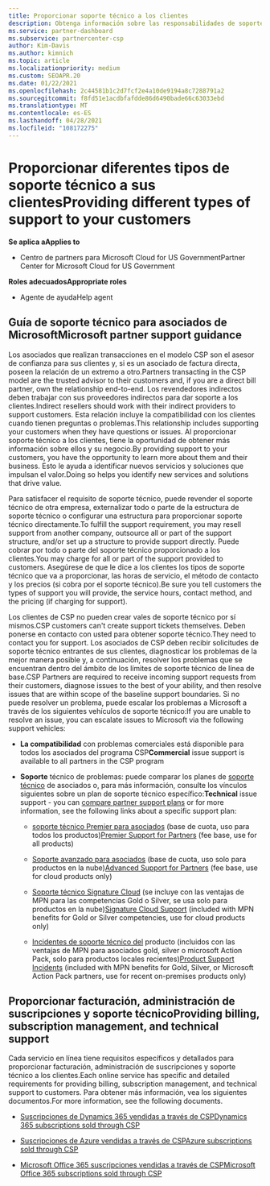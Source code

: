 ```yaml
---
title: Proporcionar soporte técnico a los clientes
description: Obtenga información sobre las responsabilidades de soporte al cliente para los asociados en el programa CSP. Abarca la compatibilidad con la facturación, la administración de suscripciones y los problemas técnicos.
ms.service: partner-dashboard
ms.subservice: partnercenter-csp
author: Kim-Davis
ms.author: kimnich
ms.topic: article
ms.localizationpriority: medium
ms.custom: SEOAPR.20
ms.date: 01/22/2021
ms.openlocfilehash: 2c44581b1c2d7fcf2e4a10de9194a8c7288791a2
ms.sourcegitcommit: f8fd51e1acdbfafdde86d6490bade66c63033ebd
ms.translationtype: MT
ms.contentlocale: es-ES
ms.lasthandoff: 04/28/2021
ms.locfileid: "108172275"
---
```

# <a name="providing-different-types-of-support-to-your-customers"></a><span data-ttu-id="24b67-104">Proporcionar diferentes tipos de soporte técnico a sus clientes</span><span class="sxs-lookup"><span data-stu-id="24b67-104">Providing different types of support to your customers</span></span>

<span data-ttu-id="24b67-105">**Se aplica a**</span><span class="sxs-lookup"><span data-stu-id="24b67-105">**Applies to**</span></span>

-  <span data-ttu-id="24b67-106">Centro de partners para Microsoft Cloud for US Government</span><span class="sxs-lookup"><span data-stu-id="24b67-106">Partner Center for Microsoft Cloud for US Government</span></span>

<span data-ttu-id="24b67-107">**Roles adecuados**</span><span class="sxs-lookup"><span data-stu-id="24b67-107">**Appropriate roles**</span></span>

- <span data-ttu-id="24b67-108">Agente de ayuda</span><span class="sxs-lookup"><span data-stu-id="24b67-108">Help agent</span></span>

## <a name="microsoft-partner-support-guidance"></a><span data-ttu-id="24b67-109">Guía de soporte técnico para asociados de Microsoft</span><span class="sxs-lookup"><span data-stu-id="24b67-109">Microsoft partner support guidance</span></span>

<span data-ttu-id="24b67-110">Los asociados que realizan transacciones en el modelo CSP son el asesor de confianza para sus clientes y, si es un asociado de factura directa, poseen la relación de un extremo a otro.</span><span class="sxs-lookup"><span data-stu-id="24b67-110">Partners transacting in the CSP model are the trusted advisor to their customers and, if you are a direct bill partner, own the relationship end-to-end.</span></span> <span data-ttu-id="24b67-111">Los revendedores indirectos deben trabajar con sus proveedores indirectos para dar soporte a los clientes.</span><span class="sxs-lookup"><span data-stu-id="24b67-111">Indirect resellers should work with their indirect providers to support customers.</span></span> <span data-ttu-id="24b67-112">Esta relación incluye la compatibilidad con los clientes cuando tienen preguntas o problemas.</span><span class="sxs-lookup"><span data-stu-id="24b67-112">This relationship includes supporting your customers when they have questions or issues.</span></span> <span data-ttu-id="24b67-113">Al proporcionar soporte técnico a los clientes, tiene la oportunidad de obtener más información sobre ellos y su negocio.</span><span class="sxs-lookup"><span data-stu-id="24b67-113">By providing support to your customers, you have the opportunity to learn more about them and their business.</span></span> <span data-ttu-id="24b67-114">Esto le ayuda a identificar nuevos servicios y soluciones que impulsan el valor.</span><span class="sxs-lookup"><span data-stu-id="24b67-114">Doing so helps you identify new services and solutions that drive value.</span></span>

<span data-ttu-id="24b67-115">Para satisfacer el requisito de soporte técnico, puede revender el soporte técnico de otra empresa, externalizar todo o parte de la estructura de soporte técnico o configurar una estructura para proporcionar soporte técnico directamente.</span><span class="sxs-lookup"><span data-stu-id="24b67-115">To fulfill the support requirement, you may resell support from another company, outsource all or part of the support structure, and/or set up a structure to provide support directly.</span></span> <span data-ttu-id="24b67-116">Puede cobrar por todo o parte del soporte técnico proporcionado a los clientes.</span><span class="sxs-lookup"><span data-stu-id="24b67-116">You may charge for all or part of the support provided to customers.</span></span> <span data-ttu-id="24b67-117">Asegúrese de que le dice a los clientes los tipos de soporte técnico que va a proporcionar, las horas de servicio, el método de contacto y los precios (si cobra por el soporte técnico).</span><span class="sxs-lookup"><span data-stu-id="24b67-117">Be sure you tell customers the types of support you will provide, the service hours, contact method, and the pricing (if charging for support).</span></span>

<span data-ttu-id="24b67-118">Los clientes de CSP no pueden crear vales de soporte técnico por sí mismos.</span><span class="sxs-lookup"><span data-stu-id="24b67-118">CSP customers can't create support tickets themselves.</span></span> <span data-ttu-id="24b67-119">Deben ponerse en contacto con usted para obtener soporte técnico.</span><span class="sxs-lookup"><span data-stu-id="24b67-119">They need to contact you for support.</span></span> <span data-ttu-id="24b67-120">Los asociados de CSP deben recibir solicitudes de soporte técnico entrantes de sus clientes, diagnosticar los problemas de la mejor manera posible y, a continuación, resolver los problemas que se encuentran dentro del ámbito de los límites de soporte técnico de línea de base.</span><span class="sxs-lookup"><span data-stu-id="24b67-120">CSP Partners are required to receive incoming support requests from their customers, diagnose issues to the best of your ability, and then resolve issues that are within scope of the baseline support boundaries.</span></span> <span data-ttu-id="24b67-121">Si no puede resolver un problema, puede escalar los problemas a Microsoft a través de los siguientes vehículos de soporte técnico:</span><span class="sxs-lookup"><span data-stu-id="24b67-121">If you are unable to resolve an issue, you can escalate issues to Microsoft via the following support vehicles:</span></span>

- <span data-ttu-id="24b67-122">**La compatibilidad** con problemas comerciales está disponible para todos los asociados del programa CSP</span><span class="sxs-lookup"><span data-stu-id="24b67-122">**Commercial** issue support is available to all partners in the CSP program</span></span>

- <span data-ttu-id="24b67-123">**Soporte** técnico de problemas: puede comparar los planes de [soporte técnico](https://partner.microsoft.com/support/partnersupport) de asociados o, para más información, consulte los vínculos siguientes sobre un plan de soporte técnico específico:</span><span class="sxs-lookup"><span data-stu-id="24b67-123">**Technical** issue support - you can [compare partner support plans](https://partner.microsoft.com/support/partnersupport) or for more information, see the following links  about a specific support plan:</span></span>

  - <span data-ttu-id="24b67-124">[soporte técnico Premier para asociados](https://partner.microsoft.com/support/microsoft-services-premier-support) (base de cuota, uso para todos los productos)</span><span class="sxs-lookup"><span data-stu-id="24b67-124">[Premier Support for Partners](https://partner.microsoft.com/support/microsoft-services-premier-support) (fee base, use for all products)</span></span>

  - <span data-ttu-id="24b67-125">[Soporte avanzado para asociados](https://partner.microsoft.com/support/advanced-cloud-support) (base de cuota, uso solo para productos en la nube)</span><span class="sxs-lookup"><span data-stu-id="24b67-125">[Advanced Support for Partners](https://partner.microsoft.com/support/advanced-cloud-support) (fee base, use for cloud products only)</span></span>

  - <span data-ttu-id="24b67-126">[Soporte técnico Signature Cloud](manage-your-partner-network-benefits.md) (se incluye con las ventajas de MPN para las competencias Gold o Silver, se usa solo para productos en la nube)</span><span class="sxs-lookup"><span data-stu-id="24b67-126">[Signature Cloud Support](manage-your-partner-network-benefits.md) (included with MPN benefits for Gold or Silver competencies, use for cloud products only)</span></span>

  - <span data-ttu-id="24b67-127">[Incidentes de soporte técnico del](manage-your-partner-network-benefits.md) producto (incluidos con las ventajas de MPN para asociados gold, silver o microsoft Action Pack, solo para productos locales recientes)</span><span class="sxs-lookup"><span data-stu-id="24b67-127">[Product Support Incidents](manage-your-partner-network-benefits.md) (included with MPN benefits for Gold, Silver, or Microsoft Action Pack partners, use for recent on-premises products only)</span></span>

## <a name="providing-billing-subscription-management-and-technical-support"></a><span data-ttu-id="24b67-128">Proporcionar facturación, administración de suscripciones y soporte técnico</span><span class="sxs-lookup"><span data-stu-id="24b67-128">Providing billing, subscription management, and technical support</span></span> 

<span data-ttu-id="24b67-129">Cada servicio en línea tiene requisitos específicos y detallados para proporcionar facturación, administración de suscripciones y soporte técnico a los clientes.</span><span class="sxs-lookup"><span data-stu-id="24b67-129">Each online service has specific and detailed requirements for providing billing, subscription management, and technical support to customers.</span></span> <span data-ttu-id="24b67-130">Para obtener más información, vea los siguientes documentos.</span><span class="sxs-lookup"><span data-stu-id="24b67-130">For more information, see the following documents.</span></span>

- [<span data-ttu-id="24b67-131">Suscripciones de Dynamics 365 vendidas a través de CSP</span><span class="sxs-lookup"><span data-stu-id="24b67-131">Dynamics 365 subscriptions sold through CSP</span></span>](https://www.microsoftpartnercommunity.com/t5/CSP/Microsoft-Partner-Support-Guidance/m-p/5262#M30)

- [<span data-ttu-id="24b67-132">Suscripciones de Azure vendidas a través de CSP</span><span class="sxs-lookup"><span data-stu-id="24b67-132">Azure subscriptions sold through CSP</span></span>](https://www.microsoftpartnercommunity.com/t5/CSP/Microsoft-Partner-Support-Guidance/m-p/5263#M31)

- [<span data-ttu-id="24b67-133">Microsoft Office 365 suscripciones vendidas a través de CSP</span><span class="sxs-lookup"><span data-stu-id="24b67-133">Microsoft Office 365 subscriptions sold through CSP</span></span>](https://www.microsoftpartnercommunity.com/t5/CSP/Microsoft-Partner-Support-Guidance/m-p/5264#M32)
